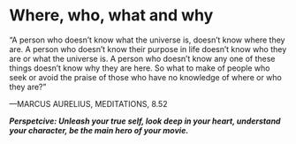 # Where, who, what and why

“A person who doesn’t know what the universe is, doesn’t know
where they are. A person who doesn’t know their purpose in life
doesn’t know who they are or what the universe is. A person who
doesn’t know any one of these things doesn’t know why they are
here. So what to make of people who seek or avoid the praise of
those who have no knowledge of where or who they are?”

—MARCUS AURELIUS, MEDITATIONS, 8.52

***Perspetcive: Unleash your true self, look deep in your heart, understand your character, be the main hero of your movie.***
